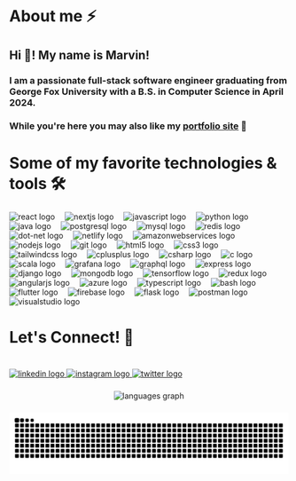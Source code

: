 <h1 align="left">About me ⚡</h1>

###

<h2 align="left">Hi 👋! My name is Marvin!</h2>

###

<h3 align="left">I am a passionate full-stack software engineer graduating from George Fox University with a B.S. in Computer Science in April 2024.</h3>

### While you're here you may also like my [portfolio site](https://www.hozi.systems) 🤩

###

<h1 align="left">Some of my favorite technologies & tools 🛠️</h1>

###

<div align="left">
  <img src="https://skillicons.dev/icons?i=react" height="32" alt="react logo"  />
  <img width="10" />
  <img src="https://skillicons.dev/icons?i=nextjs" height="32" alt="nextjs logo"  />
  <img width="10" />
  <img src="https://skillicons.dev/icons?i=js" height="32" alt="javascript logo"  />
  <img width="10" />
  <img src="https://skillicons.dev/icons?i=py" height="32" alt="python logo"  />
  <img width="10" />
  <img src="https://skillicons.dev/icons?i=java" height="32" alt="java logo"  />
  <img width="10" />
  <img src="https://skillicons.dev/icons?i=postgres" height="32" alt="postgresql logo"  />
  <img width="10" />
  <img src="https://skillicons.dev/icons?i=mysql" height="32" alt="mysql logo"  />
  <img width="10" />
  <img src="https://skillicons.dev/icons?i=redis" height="32" alt="redis logo"  />
  <img width="10" />
  <img src="https://skillicons.dev/icons?i=dotnet" height="32" alt="dot-net logo"  />
  <img width="10" />
  <img src="https://skillicons.dev/icons?i=netlify" height="32" alt="netlify logo"  />
  <img width="10" />
  <img src="https://skillicons.dev/icons?i=aws" height="32" alt="amazonwebservices logo"  />
  <img width="10" />
  <img src="https://skillicons.dev/icons?i=nodejs" height="32" alt="nodejs logo"  />
  <img width="10" />
  <img src="https://skillicons.dev/icons?i=git" height="32" alt="git logo"  />
  <img width="10" />
  <img src="https://skillicons.dev/icons?i=html" height="32" alt="html5 logo"  />
  <img width="10" />
  <img src="https://skillicons.dev/icons?i=css" height="32" alt="css3 logo"  />
  <img width="10" />
  <img src="https://skillicons.dev/icons?i=tailwind" height="32" alt="tailwindcss logo"  />
  <img width="10" />
  <img src="https://skillicons.dev/icons?i=cpp" height="32" alt="cplusplus logo"  />
  <img width="10" />
  <img src="https://skillicons.dev/icons?i=cs" height="32" alt="csharp logo"  />
  <img width="10" />
  <img src="https://skillicons.dev/icons?i=c" height="32" alt="c logo"  />
  <img width="10" />
  <img src="https://skillicons.dev/icons?i=scala" height="32" alt="scala logo"  />
  <img width="10" />
  <img src="https://skillicons.dev/icons?i=grafana" height="32" alt="grafana logo"  />
  <img width="10" />
  <img src="https://skillicons.dev/icons?i=graphql" height="32" alt="graphql logo"  />
  <img width="10" />
  <img src="https://skillicons.dev/icons?i=express" height="32" alt="express logo"  />
  <img width="10" />
  <img src="https://skillicons.dev/icons?i=django" height="32" alt="django logo"  />
  <img width="10" />
  <img src="https://skillicons.dev/icons?i=mongodb" height="32" alt="mongodb logo"  />
  <img width="10" />
  <img src="https://skillicons.dev/icons?i=tensorflow" height="32" alt="tensorflow logo"  />
  <img width="10" />
  <img src="https://skillicons.dev/icons?i=redux" height="32" alt="redux logo"  />
  <img width="10" />
  <img src="https://skillicons.dev/icons?i=angular" height="32" alt="angularjs logo"  />
  <img width="10" />
  <img src="https://skillicons.dev/icons?i=azure" height="32" alt="azure logo"  />
  <img width="10" />
  <img src="https://skillicons.dev/icons?i=ts" height="32" alt="typescript logo"  />
  <img width="10" />
  <img src="https://skillicons.dev/icons?i=bash" height="32" alt="bash logo"  />
  <img width="10" />
  <img src="https://skillicons.dev/icons?i=flutter" height="32" alt="flutter logo"  />
  <img width="10" />
  <img src="https://skillicons.dev/icons?i=firebase" height="32" alt="firebase logo"  />
  <img width="10" />
  <img src="https://skillicons.dev/icons?i=flask" height="32" alt="flask logo"  />
  <img width="10" />
  <img src="https://skillicons.dev/icons?i=postman" height="32" alt="postman logo"  />
  <img width="10" />
  <img src="https://skillicons.dev/icons?i=visualstudio" height="32" alt="visualstudio logo"  />
</div>

###

<h1 align="left">Let's Connect! 📣</h1>

###

<br clear="both">

<div align="left">
  <a href="https://www.linkedin.com/in/marvinhozi" target="_blank">
    <img src="https://raw.githubusercontent.com/maurodesouza/profile-readme-generator/master/src/assets/icons/social/linkedin/default.svg" width="50" height="30" alt="linkedin logo"  />
  </a>
  <a href="https://www.instagram.com/cyber0x01" target="_blank">
    <img src="https://raw.githubusercontent.com/maurodesouza/profile-readme-generator/master/src/assets/icons/social/instagram/default.svg" width="50" height="30" alt="instagram logo"  />
  </a>
  <a href="https://www.twitter.com/cyber0x01" target="_blank">
    <img src="https://raw.githubusercontent.com/maurodesouza/profile-readme-generator/master/src/assets/icons/social/twitter/default.svg" width="50" height="30" alt="twitter logo"  />
  </a>
</div>

###

<div align="center">
  <img src="https://github-readme-stats.vercel.app/api/top-langs?username=sp3ctral&locale=en&hide_title=false&layout=compact&card_width=320&langs_count=4&theme=radical&hide_border=true&custom_title=Recently%20Used%20Languages" height="175" alt="languages graph"  />
</div>

###

<img src="https://raw.githubusercontent.com/sp3ctral/sp3ctral/output/snake.svg" alt="Snake animation" />

###
